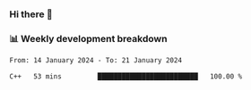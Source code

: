 ### Hi there 👋

### 📊 Weekly development breakdown
<!--START_SECTION:waka-->

```txt
From: 14 January 2024 - To: 21 January 2024

C++   53 mins         █████████████████████████   100.00 %
```

<!--END_SECTION:waka-->
